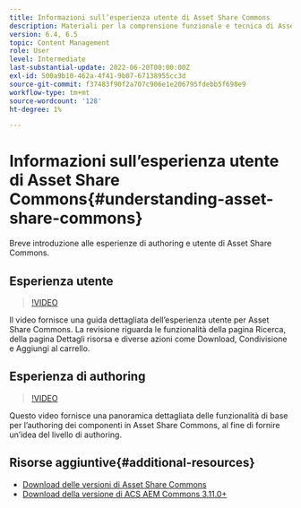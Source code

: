 ```yaml
---
title: Informazioni sull’esperienza utente di Asset Share Commons
description: Materiali per la comprensione funzionale e tecnica di Assets Share Commons
version: 6.4, 6.5
topic: Content Management
role: User
level: Intermediate
last-substantial-update: 2022-06-20T00:00:00Z
exl-id: 500a9b10-462a-4f41-9b07-67138955cc3d
source-git-commit: f37483f90f2a707c906e1e206795fdebb5f698e9
workflow-type: tm+mt
source-wordcount: '128'
ht-degree: 1%

---
```


# Informazioni sull’esperienza utente di Asset Share Commons{#understanding-asset-share-commons}

Breve introduzione alle esperienze di authoring e utente di Asset Share Commons.

## Esperienza utente

>[!VIDEO](https://video.tv.adobe.com/v/20497/?quality=9&learn=on)

Il video fornisce una guida dettagliata dell’esperienza utente per Asset Share Commons. La revisione riguarda le funzionalità della pagina Ricerca, della pagina Dettagli risorsa e diverse azioni come Download, Condivisione e Aggiungi al carrello.

## Esperienza di authoring

>[!VIDEO](https://video.tv.adobe.com/v/20498/?quality=9&learn=on)

Questo video fornisce una panoramica dettagliata delle funzionalità di base per l’authoring dei componenti in Asset Share Commons, al fine di fornire un’idea del livello di authoring.

## Risorse aggiuntive{#additional-resources}

* [Download delle versioni di Asset Share Commons](https://github.com/Adobe-Marketing-Cloud/asset-share-commons/releases)
* [Download della versione di ACS AEM Commons 3.11.0+](https://github.com/Adobe-Consulting-Services/acs-aem-commons/releases)
